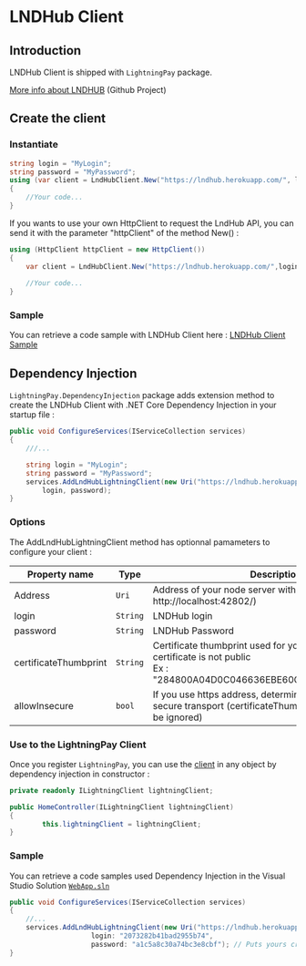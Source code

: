 # LNDHub Client

## Introduction

LNDHub Client is shipped with `LightningPay` package.

[More info about LNDHUB](https://github.com/BlueWallet/LndHub) (Github Project)

## Create the client

### Instantiate

```c#
string login = "MyLogin";
string password = "MyPassword";
using (var client = LndHubClient.New("https://lndhub.herokuapp.com/", login, password))
{
	//Your code...
}
```

If you wants to use your own HttpClient to request the LndHub API, you can send it with the parameter "httpClient" of the method New() : 

```c#
using (HttpClient httpClient = new HttpClient())
{
	var client = LndHubClient.New("https://lndhub.herokuapp.com/",login, password, httpClient: httpClient);
    
	//Your code...
}
```

### Sample

You can retrieve a code sample with LNDHub Client here : [LNDHub Client Sample](/samples/LightningPay.Samples.Console/LndHubClientSample.cs)

## Dependency Injection

`LightningPay.DependencyInjection` package adds extension method to create the LNDHub Client with .NET Core Dependency Injection in your startup file : 

```c#
public void ConfigureServices(IServiceCollection services)
{
	///...

	string login = "MyLogin";
	string password = "MyPassword";
	services.AddLndHubLightningClient(new Uri("https://lndhub.herokuapp.com/"),
		login, password);
}


```

### Options

The AddLndHubLightningClient method has optionnal pamameters to configure your client : 

| Property name         | Type     | Description                                                  |
| --------------------- | -------- | ------------------------------------------------------------ |
| Address               | `Uri`    | Address of your node server with port (example : http://localhost:42802/) |
| login                 | `String` | LNDHub login                                                 |
| password              | `String` | LNDHub Password                                              |
| certificateThumbprint | `String` | Certificate thumbprint used for your https address if the certificate is not public<br />Ex : "284800A04D0C046636EBE60C37A4F527B8B550F3" |
| allowInsecure         | `bool`   | If you use https address, determine if you allow non secure transport (certificateThumbprint parameter will be ignored) |

### Use to the LightningPay Client

Once you register `LightningPay`, you can use the [client](/documentation/client.md) in any object by dependency injection in constructor : 

```c#
private readonly ILightningClient lightningClient;

public HomeController(ILightningClient lightningClient)
{
        this.lightningClient = lightningClient;
}
```

### Sample

You can retrieve a code samples used Dependency Injection in the Visual Studio Solution [`WebApp.sln`](/samples)

```c#
public void ConfigureServices(IServiceCollection services)
{
	//...
	services.AddLndHubLightningClient(new Uri("https://lndhub.herokuapp.com/"),
                    login: "2073282b41bad2955b74",
                    password: "a1c5a8c30a74bc3e8cbf"); // Puts yours credentials in config :)
}
```

